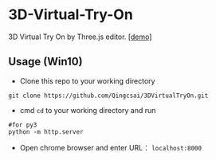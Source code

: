 # 3D-Virtual-Try-On
3D Virtual Try On by Three.js editor. [\[demo\]](https://qingcsai.github.io/3DVirtualTryOn/)


## Usage (Win10)
* Clone this repo to your working directory
```
git clone https://github.com/Qingcsai/3DVirtualTryOn.git
```

* cmd ```cd``` to your working directory and run
```python3
#for py3
python -m http.server
```
* Open chrome browser and enter URL：
```localhost:8000```
